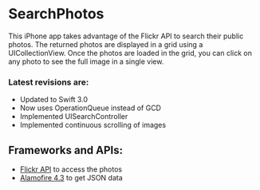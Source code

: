 # SearchPhotos
This iPhone app takes advantage of the Flickr API to search their public photos. The returned photos are displayed in a grid using a UICollectionView. Once the photos are loaded in the grid, you can click on any photo to see the full image in a single view.

### Latest revisions are:
  - Updated to Swift 3.0
  - Now uses OperationQueue instead of GCD
  - Implemented UISearchController 
  - Implemented continuous scrolling of images
  
## Frameworks and APIs:
  - [Flickr API](https://www.flickr.com/services/developer/api/) to access the photos
  - [Alamofire 4.3](https://github.com/Alamofire/Alamofire) to get JSON data


